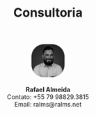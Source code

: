 ﻿---
permalink: /about/
title: "Consultoria"
classes: wide
---

<center>
<img src="/assets/images/1639923938833.png" alt="" style="width: 15%;" /> <br /><br />
<b>Rafael Almeida</b> <br />
Contato: +55 79 98829.3815<br />
Email: ralms@ralms.net
</center>